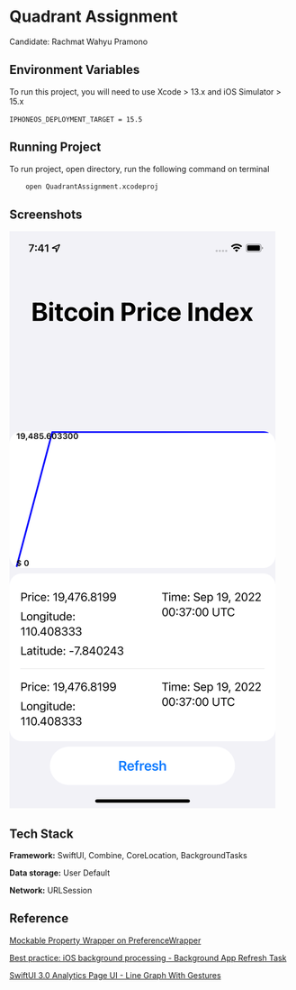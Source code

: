 # Quadrant Assignment

Candidate: Rachmat Wahyu Pramono

## Environment Variables

To run this project, you will need to use Xcode > 13.x and iOS Simulator > 15.x 

`IPHONEOS_DEPLOYMENT_TARGET = 15.5`

## Running Project

To run project, open directory, run the following command on terminal

```bash
    open QuadrantAssignment.xcodeproj
```

## Screenshots

![App Screenshot](ScreenShots/Simulator_Screen_Shot.png)

## Tech Stack

**Framework:** SwiftUI, Combine, CoreLocation, BackgroundTasks

**Data storage:** User Default

**Network:** URLSession

## Reference

[Mockable Property Wrapper on PreferenceWrapper](https://www.avanderlee.com/swift/property-wrappers/#accessing-a-property-wrappers-enclosing-instance)

[Best practice: iOS background processing - Background App Refresh Task](https://uynguyen.github.io/2020/09/26/Best-practice-iOS-background-processing-Background-App-Refresh-Task)

[SwiftUI 3.0 Analytics Page UI - Line Graph With Gestures](https://www.youtube.com/watch?v=uU-le4KHmow&t=929s&ab_channel=Kavsoft)
